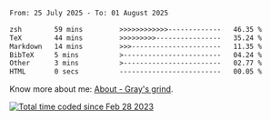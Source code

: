 <!--START_SECTION:waka-->

```txt
From: 25 July 2025 - To: 01 August 2025

zsh        59 mins         >>>>>>>>>>>>-------------   46.35 %
TeX        44 mins         >>>>>>>>>----------------   35.24 %
Markdown   14 mins         >>>----------------------   11.35 %
BibTeX     5 mins          >------------------------   04.24 %
Other      3 mins          >------------------------   02.77 %
HTML       0 secs          -------------------------   00.05 %
```

<!--END_SECTION:waka-->

<!-- [![grayxu's github stats](https://github-readme-stats.vercel.app/api?username=grayxu&count_private=true&show_icons=true)](https://github.com/grayxu) -->

Know more about me: [About - Gray's grind](https://www.grayxu.cn/).
<p align="left">
  <a href="https://wakatime.com/@c69eb31e-43a1-463f-8968-c3449e386f57"><img src="https://wakatime.com/badge/user/c69eb31e-43a1-463f-8968-c3449e386f57.svg" title="Total time coded since Feb 28 2023" /></a>
</p>

